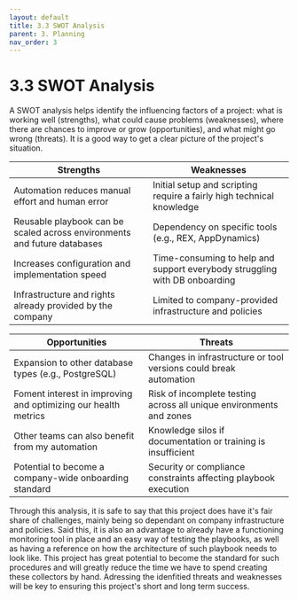 ```yaml
---
layout: default
title: 3.3 SWOT Analysis
parent: 3. Planning
nav_order: 3
---
```


# 3.3 SWOT Analysis

A SWOT analysis helps identify the influencing factors of a project: what is working well (strengths), what could cause problems (weaknesses), where there are chances to improve or grow (opportunities), and what might go wrong (threats). It is a good way to get a clear picture of the project's situation.

| Strengths                                                                | Weaknesses                                                                 |
|--------------------------------------------------------------------------|----------------------------------------------------------------------------|
| Automation reduces manual effort and human error                         | Initial setup and scripting require a fairly high technical knowledge      |
| Reusable playbook can be scaled across environments and future databases | Dependency on specific tools (e.g., REX, AppDynamics)                      |
| Increases configuration and implementation speed                         | Time-consuming to help and support everybody struggling with DB onboarding |
| Infrastructure and rights already provided by the company                | Limited to company-provided infrastructure and policies                    |

| Opportunities                                                            | Threats                                                                    |
|--------------------------------------------------------------------------|----------------------------------------------------------------------------|
| Expansion to other database types (e.g., PostgreSQL)                     | Changes in infrastructure or tool versions could break automation          |
| Foment interest in improving and optimizing our health metrics           | Risk of incomplete testing across all unique environments and zones        |
| Other teams can also benefit from my automation                          | Knowledge silos if documentation or training is insufficient               |
| Potential to become a company-wide onboarding standard                   | Security or compliance constraints affecting playbook execution            |

Through this analysis, it is safe to say that this project does have it's fair share of challenges, mainly being so dependant on company infrastructure and policies. Said this, it is also an advantage to already have a functioning monitoring tool in place and an easy way of testing the playbooks, as well as having a reference on how the architecture of such playbook needs to look like. This project has great potential to become the standard for such procedures and will greatly reduce the time we have to spend creating these collectors by hand. Adressing the idenfitied threats and weaknesses will be key to ensuring this project's short and long term success.
